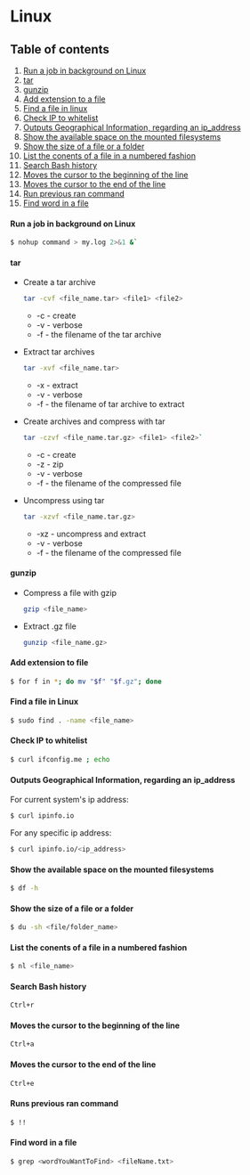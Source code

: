 # Linux

## Table of contents

1) [Run a job in background on Linux](#runAJobInBack)
2) [tar](#tar)
3) [gunzip](#gunzip)
4) [Add extension to a file](#addExtensionToAFile)
5) [Find a file in linux](#findAFile)
6) [Check IP to whitelist](#checkIpToWhitelist)
7) [Outputs Geographical Information, regarding an ip_address](#outputGeographicalInfo)
9) [Show the available space on the mounted filesystems](#showFilesystemSpace)
10) [Show the size of a file or a folder](#showSizeOfFile)
11) [List the conents of a file in a numbered fashion](#listContentsOfAFile)
12) [Search Bash history](#searchBashHistory)
13) [Moves the cursor to the beginning of the line](#moveCursorToTheBeginning)
14) [Moves the cursor to the end of the line](#moveCursorToTheEndOfLine)
15) [Run previous ran command](#runPreviousCommand)
16) [Find word in a file](#findWordInAFile)

#### <a name="runAJobInBack"></a> Run a job in background on Linux

```bash
$ nohup command > my.log 2>&1 &`
```

#### <a name="tar"></a> tar

* Create a tar archive
    ```bash
    tar -cvf <file_name.tar> <file1> <file2>
    ```
    * -c - create
    * -v - verbose
    * -f - the filename of the tar archive

* Extract tar archives
    ```bash
    tar -xvf <file_name.tar>
    ```
    * -x - extract
    * -v - verbose
    * -f - the filename of tar archive to extract

* Create archives and compress with tar
    ```bash
    tar -czvf <file_name.tar.gz> <file1> <file2>`
    ```
    * -c - create
    * -z - zip
    * -v - verbose
    * -f - the filename of the compressed file

*  Uncompress using tar
    ```bash
    tar -xzvf <file_name.tar.gz>
    ```

    * -xz - uncompress and extract
    * -v - verbose
    * -f - the filename of the compressed file
#### <a name="gunzip"></a> gunzip

* Compress a file with gzip
    ```bash
    gzip <file_name>
    ```

* Extract .gz file
    ```bash
    gunzip <file_name.gz>
    ```

#### <a name="addExtensionToAFile"></a> Add extension to file
```bash
$ for f in *; do mv "$f" "$f.gz"; done
```

#### <a name="findAFile"></a> Find a file in Linux
```bash
$ sudo find . -name <file_name>
```

#### <a name="checkIpToWhitelist"></a> Check IP to whitelist
```bash
$ curl ifconfig.me ; echo
```

#### <a name="outputGeographicalInfo"></a> Outputs Geographical Information, regarding an ip_address
For current system's ip address:

```bash
$ curl ipinfo.io
```

For any specific ip address:

```bash
$ curl ipinfo.io/<ip_address>
```

#### <a name="showFilesystemSpace"></a> Show the available space on the mounted filesystems
```bash
$ df -h
```

#### <a name="showSizeOfFile"></a> Show the size of a file or a folder
```bash
$ du -sh <file/folder_name>
```

#### <a name="listContentsOfAFile"></a> List the conents of a file in a numbered fashion
```bash
$ nl <file_name>
```

#### <a name="searchBashHistory"></a> Search Bash history
```bash
Ctrl+r
```

#### <a name="moveCursorToTheBeginning"></a> Moves the cursor to the beginning of the line
```bash
Ctrl+a
```

#### <a name="moveCursorToTheEndOfLine"></a> Moves the cursor to the end of the line
```bash
Ctrl+e
```

#### <a name="runPreviousCommand"></a> Runs previous ran command
```bash
$ !!
```

#### <a name="findWordInAFile"></a> Find word in a file
```bash
$ grep <wordYouWantToFind> <fileName.txt>
```

